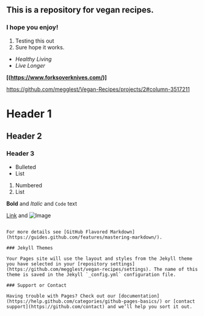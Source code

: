 ## This is a repository for vegan recipes.  
### I hope you enjoy!
1. Testing this out
2. Sure hope it works. 

- _Healthy Living_
- _Live Longer_

**[(https://www.forksoverknives.com/)]**

https://github.com/megglest/Vegan-Recipes/projects/2#column-3517211 



# Header 1
## Header 2
### Header 3

- Bulleted
- List

1. Numbered
2. List

**Bold** and _Italic_ and `Code` text

[Link](url) and ![Image](src)
```

For more details see [GitHub Flavored Markdown](https://guides.github.com/features/mastering-markdown/).

### Jekyll Themes

Your Pages site will use the layout and styles from the Jekyll theme you have selected in your [repository settings](https://github.com/megglest/vegan-recipes/settings). The name of this theme is saved in the Jekyll `_config.yml` configuration file.

### Support or Contact

Having trouble with Pages? Check out our [documentation](https://help.github.com/categories/github-pages-basics/) or [contact support](https://github.com/contact) and we’ll help you sort it out.

